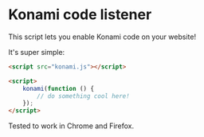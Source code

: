 Konami code listener
====================

This script lets you enable Konami code on your website!

It's super simple:

```html
<script src="konami.js"></script>

<script>
	konami(function () {
		// do something cool here!
	});
</script>
```

Tested to work in Chrome and Firefox.


